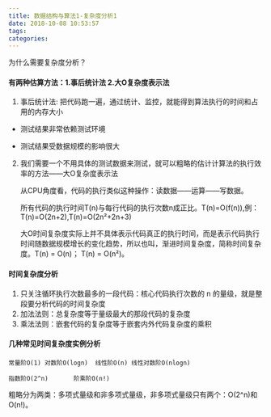 ```yaml
---
title: 数据结构与算法1-复杂度分析1
date: 2018-10-08 10:53:57
tags:
categories:
---
```


为什么需要复杂度分析？

#### 有两种估算方法：1.事后统计法 2.大O复杂度表示法

1. 事后统计法: 把代码跑一遍，通过统计、监控，就能得到算法执行的时间和占用的内存大小
* 测试结果非常依赖测试环境

* 测试结果受数据规模的影响很大

2. 我们需要一个不用具体的测试数据来测试，就可以粗略的估计计算法的执行效率的方法——大O复杂度表示法

   从CPU角度看，代码的执行类似这种操作：读数据——运算——写数据。

   所有代码的执行时间T(n)与每行代码的执行次数n成正比。T(n)=O(f(n)),例：T(n)=O(2n+2),T(n)=O(2n²+2n+3)

   大O时间复杂度实际上并不具体表示代码真正的执行时间，而是表示代码执行时间随数据规模增长的变化趋势，所以也叫，渐进时间复杂度，简称时间复杂度。T(n) = O(n)； T(n) = O(n²)。

#### 时间复杂度分析

1. 只关注循环执行次数最多的一段代码：核心代码执行次数的 n 的量级，就是整段要分析代码的时间复杂度
2. 加法法则：总复杂度等于量级最大的那段代码的复杂度
3. 乘法法则：嵌套代码的复杂度等于嵌套内外代码复杂度的乘积

#### 几种常见时间复杂度实例分析

	常量阶O(1)	对数阶O(logn)	线性阶O(n)	线性对数阶O(nlogn)

	指数阶O(2^n)		阶乘阶O(n!)

粗略分为两类：多项式量级和非多项式量级，非多项式量级只有两个：O(2^n)和O(n!)。

	

